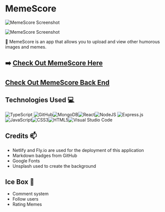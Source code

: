 # MemeScore

![MemeScore Screenshot](https://i.imgur.com/RaoZTVk.png)

![MemeScore Screenshot](https://i.imgur.com/o9zcOQS.png)

📌 MemeScore is an app that allows you to upload and view other humorous images and memes.

## ➡️ [Check Out MemeScore Here](https://memescore.netlify.app)

## [Check Out MemeScore Back End](https://github.com/Primemerlinian/memescore-back)

## Technologies Used 💻

![TypeScript](https://img.shields.io/badge/TypeScript-3178C6?logo=TypeScript&logoColor=FFF&style=flat-square)
![GitHub](https://img.shields.io/badge/github-%23121011.svg?style=for-the-badge&logo=github&logoColor=white)![MongoDB](https://img.shields.io/badge/MongoDB-%234ea94b.svg?style=for-the-badge&logo=mongodb&logoColor=white)![React](https://img.shields.io/badge/react-%2320232a.svg?style=for-the-badge&logo=react&logoColor=%2361DAFB)![NodeJS](https://img.shields.io/badge/node.js-6DA55F?style=for-the-badge&logo=node.js&logoColor=white)
![Express.js](https://img.shields.io/badge/express.js-%23404d59.svg?style=for-the-badge&logo=express&logoColor=%2361DAFB)![JavaScript](https://img.shields.io/badge/javascript-%23323330.svg?style=for-the-badge&logo=javascript&logoColor=%23F7DF1E)![CSS3](https://img.shields.io/badge/css3-%231572B6.svg?style=for-the-badge&logo=css3&logoColor=white)![HTML5](https://img.shields.io/badge/html5-%23E34F26.svg?style=for-the-badge&logo=html5&logoColor=white)![Visual Studio Code](https://img.shields.io/badge/Visual%20Studio%20Code-0078d7.svg?style=for-the-badge&logo=visual-studio-code&logoColor=white)

## Credits 📫

- Netlify and Fly.io are used for the deployment of this application
- Markdown badges from GitHub
- Google Fonts
- Unsplash used to create the background

## Ice Box 🧊

- Comment system
- Follow users
- Rating Memes

